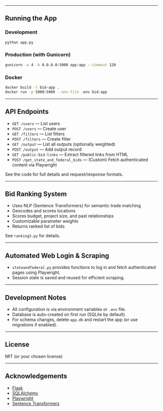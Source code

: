 
---

## Running the App

### Development

```bash
python app.py
```

### Production (with Gunicorn)

```bash
gunicorn -w 4 -b 0.0.0.0:5000 app:app --timeout 120
```

### Docker

```bash
docker build -t bid-app .
docker run -p 5000:5000 --env-file .env bid-app
```

---

## API Endpoints

- `GET /users` — List users
- `POST /users` — Create user
- `GET /filters` — List filters
- `POST /filters` — Create filter
- `GET /output` — List all outputs (optionally weighted)
- `POST /output` — Add output record
- `GET /public-bid-links` — Extract filtered links from HTML
- `POST /get_state_and_federal_bids` — (Custom) Fetch authenticated content via Playwright

See the code for full details and request/response formats.

---

## Bid Ranking System

- Uses NLP (Sentence Transformers) for semantic trade matching
- Geocodes and scores locations
- Scores budget, project size, and past relationships
- Customizable parameter weights
- Returns ranked list of bids

See `ranking3.py` for details.

---

## Automated Web Login & Scraping

- `stateandfederal.py` provides functions to log in and fetch authenticated pages using Playwright.
- Session state is saved and reused for efficient scraping.

---

## Development Notes

- All configuration is via environment variables or `.env` file.
- Database is auto-created on first run (SQLite by default).
- For schema changes, delete `app.db` and restart the app (or use migrations if enabled).

---

## License

MIT (or your chosen license)

---

## Acknowledgements

- [Flask](https://flask.palletsprojects.com/)
- [SQLAlchemy](https://www.sqlalchemy.org/)
- [Playwright](https://playwright.dev/python/)
- [Sentence Transformers](https://www.sbert.net/)